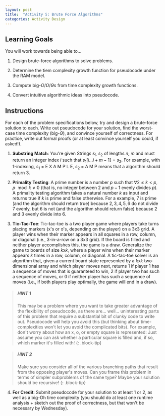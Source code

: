```yaml
---
layout: post
title:  "Activity 5: Brute Force Algorithms"
categories: Activity Design
---
```


## Learning Goals

You will work towards being able to...

1. Design brute-force algorithms to solve problems.

2. Determine the tiem complexity growth function for pseudocode under the RAM model.

3. Compute big-$O$/$\Omega$/$\Theta$s from time complexity growth functions. 

4. Convert intuitive algorithmic ideas into pseudocode.



## Instructions
For each of the problem specifications below, try and design a brute-force solution to each. Write out pseudocode for your solution, find the worst-case time complexity (big-$\Theta$), and convince yourself of correctness. For practice, write out formal proofs (or at least convince yourself you could, if asked!). 

1. **Substring Match**: You're given Strings $s_1, s_2$ of lengths $n$, $m$ and must return an integer index $i$ such that $s_1[i\dots i+m-1] = s_2$. For example, with 1-indexing, $s_1$ = E X A M P L E, $s_2$ = A M P means that a algorithm should return $3$. 

2. **Primality Testing**: A prime number is a number $p$ such that $\forall 2 \leq k < p$, $p \mod k \neq 0$ (that is, no integer between $2$ and $p-1$ evenly divides $p$). A primality testing algorithm takes a natural number $k$ as input and returns true if $k$ is prime and false otherwise. For a example, $7$ is prime (and the algorithm should return true) because $2, 3, 4, 5, 6$ do not divide $7$ evenly, but $6$ is not (and the algorithm should return false) because $2$ and $3$ evenly divide into $6$.

3. **Tic-Tac-Toe**: Tic-tac-toe is a two player game where players take turns placing markers (x's or o's, depending on the player) on a 3x3 grid. A player wins when their marker appears in all squares in a row, column, or diagonal (i.e., 3-in-a-row on a 3x3 grid). If the board is filled and neither player accomplishes this, the game is a draw. Generalize the game to boards of size $k$x$k$, where a player wins when their marker appears $k$ times in a row, column, or diagonal. A tic-tac-toe solver is an algorithm that, given a current board state represented by a $k$x$k$ two-dimensional array and which player moves next, returns 1 if player 1 has a sequence of moves that is guaranteed to win, 2 if player two has such a sequence of moves, or 0 if neither player has such a sequence of moves (i.e., if both players play optimally, the game will end in a draw).

> ##### *HINT 1* 
> This may be a problem where you want to take greater advantage of the flexibility of pseudocode, as there are... well... uninteresting parts of this problem that require a substantial bit of clunky code to write out. Pseudocode will help you avoid this (but thinking about time-complexities won't let you avoid the complicated bits). For example, don't worry about how an x, o, or empty square is represented: Just assume you can ask whether a particular square is filled and, if so, which marker it's filled with!
{: .block-tip}

> ##### *HINT 2* 
> Make sure you consider all of the various branching paths that result from the opposing player's moves. Can you frame this problem in terms of simpler subproblems of the same type? Maybe your solution should be recursive!
{: .block-tip}

4. **For Credit**: Submit pseudocode for your solution to at least 1 or 2, as well as a big-Oh time complexity (you should do at least one runtime analysis + sketch out the proof of correctness, but that won't be necessary by Wednesday). 
